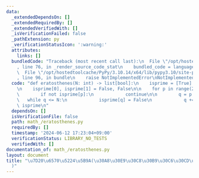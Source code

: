```yaml
---
data:
  _extendedDependsOn: []
  _extendedRequiredBy: []
  _extendedVerifiedWith: []
  _isVerificationFailed: false
  _pathExtension: py
  _verificationStatusIcon: ':warning:'
  attributes:
    links: []
  bundledCode: "Traceback (most recent call last):\n  File \"/opt/hostedtoolcache/PyPy/3.10.14/x64/lib/pypy3.10/site-packages/onlinejudge_verify/documentation/build.py\"\
    , line 76, in _render_source_code_stat\n    bundled_code = language.bundle(\n\
    \  File \"/opt/hostedtoolcache/PyPy/3.10.14/x64/lib/pypy3.10/site-packages/onlinejudge_verify/languages/python.py\"\
    , line 96, in bundle\n    raise NotImplementedError\nNotImplementedError\n"
  code: "def eratosthenes(N: int) -> list[bool]:\n    isprime = [True] * (N + 1)\n\
    \n    isprime[0], isprime[1] = False, False\n\n    for p in range(2, N + 1):\n\
    \        if not isprime[p]:\n            continue\n\n        q = p * 2\n     \
    \   while q <= N:\n            isprime[q] = False\n            q += p\n\n    return\
    \ isprime\n"
  dependsOn: []
  isVerificationFile: false
  path: math_/eratosthenes.py
  requiredBy: []
  timestamp: '2024-06-12 17:23:04+09:00'
  verificationStatus: LIBRARY_NO_TESTS
  verifiedWith: []
documentation_of: math_/eratosthenes.py
layout: document
title: "\u7D20\u6570\u5224\u5B9A(\u30A8\u30E9\u30C8\u30B9\u30C6\u30CD\u30B9\u306E\u7BE9\
  )"
---
```

